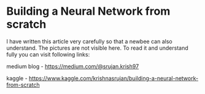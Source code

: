 # Building a Neural Network from scratch

I have written this article very carefully so that a newbee can also understand. The pictures are not visible here. To read it and understand fully you can visit following links:

medium blog - https://medium.com/@srujan.krish97

kaggle - https://www.kaggle.com/krishnasrujan/building-a-neural-network-from-scratch
